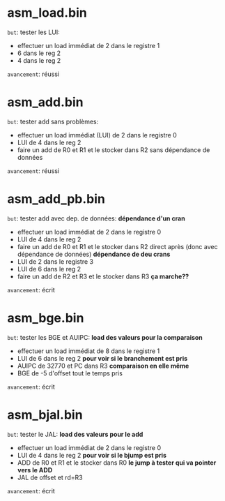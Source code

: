 # asm_load.bin
 `but`:  tester les LUI:
   - effectuer un load immédiat de 2 dans le registre 1
   - 6 dans le reg 2
   - 4 dans le reg 2

 `avancement`: réussi

# asm_add.bin
 `but`:  tester add sans problèmes:
   - effectuer un load immédiat (LUI) de 2 dans le registre 0
   - LUI de 4 dans le reg 2
   - faire un add de R0 et R1 et le stocker dans R2 sans dépendance de données

 `avancement`: réussi

# asm_add_pb.bin
   `but`:  tester add avec dep. de données:
   **dépendance d'un cran**
   - effectuer un load immédiat de 2 dans le registre 0
   - LUI de 4 dans le reg 2
   - faire un add de R0 et R1 et le stocker dans R2 direct après (donc avec dépendance de données)
   **dépendance de deu crans**
   - LUI de 2 dans le registre 3
   - LUI de 6 dans le reg 2
   - faire un add de R2 et R3 et le stocker dans R3 **ça marche??**

   `avancement`: écrit 

# asm_bge.bin
 `but`:  tester les BGE et AUIPC:
   **load des valeurs pour la comparaison**
   - effectuer un load immédiat de 8 dans le registre 1
   - LUI de  6 dans le reg 2
   **pour voir si le branchement est pris**
   - AUIPC de 32770 et PC dans R3
   **comparaison en elle même**
   - BGE de -5 d'offset tout le temps pris

 `avancement`: écrit

# asm_bjal.bin
 `but`:  tester le JAL:
   **load des valeurs pour le add**
   - effectuer un load immédiat de 2 dans le registre 0
   - LUI de 4 dans le reg 2
   **pour voir si le bjump est pris**
   - ADD de R0 et R1 et le stocker dans R0
   **le jump à tester qui va pointer vers le ADD**
   - JAL de offset  et rd=R3

 `avancement`: écrit